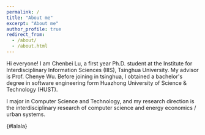 ```yaml
---
permalink: /
title: "About me"
excerpt: "About me"
author_profile: true
redirect_from: 
  - /about/
  - /about.html
---
```


Hi everyone! I am Chenbei Lu, a first year Ph.D. student at the Institute for Interdisciplinary Information Sciences (IIIS), Tsinghua University. My advisor is Prof. Chenye Wu. Before joining in tsinghua, I obtained a bachelor's degree in software engineering form Huazhong University of Science & Technology (HUST).

I major in Computer Science and Technology, and my research direction is the interdisciplinary research of computer science and energy economics / urban systems.

{#lalala}

